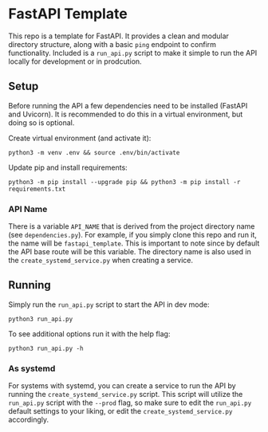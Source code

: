 # FastAPI Template
This repo is a template for FastAPI. It provides a clean and modular directory structure, along with a basic `ping` endpoint to confirm functionality. Included is a `run_api.py` script to make it simple to run the API locally for development or in prodcution.

## Setup
Before running the API a few dependencies need to be installed (FastAPI and Uvicorn). It is recommended to do this in a virtual environment, but doing so is optional.

Create virtual environment (and activate it):
```
python3 -m venv .env && source .env/bin/activate
```

Update pip and install requirements:
```
python3 -m pip install --upgrade pip && python3 -m pip install -r requirements.txt
```

### API Name
There is a variable `API_NAME` that is derived from the project directory name (see `dependencies.py`). For example, if you simply clone this repo and run it, the name will be `fastapi_template`. This is important to note since by default the API base route will be this variable. The directory name is also used in the `create_systemd_service.py` when creating a service.

## Running
Simply run the `run_api.py` script to start the API in dev mode:
```
python3 run_api.py
```

To see additional options run it with the help flag:
```
python3 run_api.py -h
```

### As systemd
For systems with systemd, you can create a service to run the API by running the `create_systemd_service.py` script. This script will utilize the `run_api.py` script with the `--prod` flag, so make sure to edit the `run_api.py` default settings to your liking, or edit the `create_systemd_service.py` accordingly.